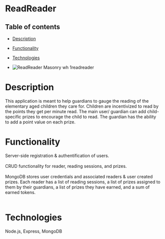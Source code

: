# ReadReader

## Table of contents

- [Description](#description)
- [Functionality](#functionality)
- [Technologies](#technologies)

- ![ReadReader Masonry wh 1readreader](https://github.com/ast19004/ReadReader/assets/84036167/6dda6ced-272e-41f2-81fa-1b63e0649ba2)

# Description

This application is meant to help guardians to gauge the reading of the elementary aged children they care for. Children are incentivized to read by the points they get per minute read. The main user/ guardian can add child-specific prizes to encourage the child to read. The guardian has the ability to add a point value on each prize.

# Functionality

Server-side registration & authentification of users.\
<br />
CRUD functionality for reader, reading sessions, and prizes.\
<br/>
MongoDB stores user credentials and associated readers & user created prizes.
Each reader has a list of reading sessions, a list of prizes assigned to them by their guardians, a list of prizes they have earned, and a sum of earned tokens.
\
<br />

# Technologies

Node.js, Express, MongoDB
